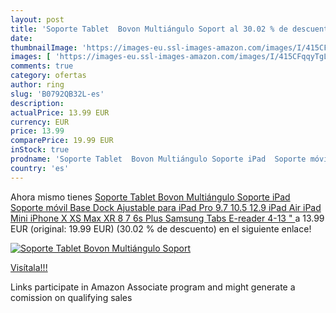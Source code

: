 ```yaml
---
layout: post
title: 'Soporte Tablet  Bovon Multiángulo Soport al 30.02 % de descuento'
date: 
thumbnailImage: 'https://images-eu.ssl-images-amazon.com/images/I/415CFqqyTgL._SL200_.jpg'
images: [ 'https://images-eu.ssl-images-amazon.com/images/I/415CFqqyTgL._SL200_.jpg' ]
comments: true
category: ofertas
author: ring
slug: 'B0792QB32L-es'
description:
actualPrice: 13.99 EUR
currency: EUR
price: 13.99
comparePrice: 19.99 EUR
inStock: true
prodname: 'Soporte Tablet  Bovon Multiángulo Soporte iPad  Soporte móvil  Base Dock Ajustable para iPad Pro 9.7 10.5 12.9  iPad Air  iPad Mini  iPhone X XS Max XR 8 7 6s Plus  Samsung Tabs  E-reader  4-13 " '
country: 'es'
---
```


Ahora mismo tienes [Soporte Tablet  Bovon Multiángulo Soporte iPad  Soporte móvil  Base Dock Ajustable para iPad Pro 9.7 10.5 12.9  iPad Air  iPad Mini  iPhone X XS Max XR 8 7 6s Plus  Samsung Tabs  E-reader  4-13 " ](https://www.amazon.es/dp/B0792QB32L/?tag=tolees-21) a 13.99 EUR (original: 19.99 EUR) (30.02 %  de descuento) en el siguiente enlace!

[![Soporte Tablet  Bovon Multiángulo Soport](https://images-eu.ssl-images-amazon.com/images/I/415CFqqyTgL._SL200_.jpg)](https://www.amazon.es/dp/B0792QB32L/?tag=tolees-21)

[Visítala!!!](https://www.amazon.es/dp/B0792QB32L/?tag=tolees-21)

Links participate in Amazon Associate program and might generate a comission on qualifying sales

